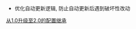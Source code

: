 - 优化自动更新逻辑, 防止自动更新后遇到破坏性改动

[从1.0升级至2.0的配置继承](https://github.com/wushuo894/ani-rss/discussions/427)
